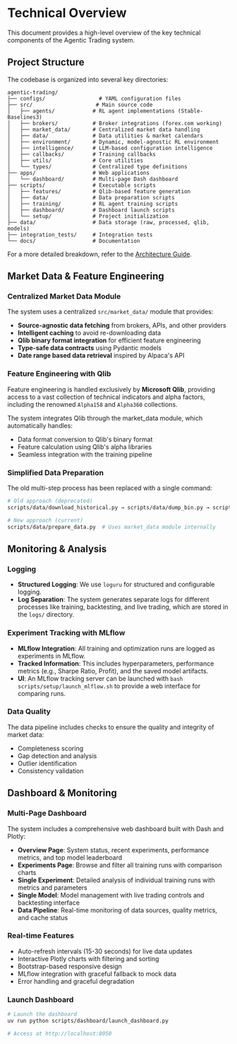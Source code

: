 # Technical Overview

This document provides a high-level overview of the key technical components of the Agentic Trading system.

## Project Structure

The codebase is organized into several key directories:

```
agentic-trading/
├── configs/                 # YAML configuration files
├── src/                    # Main source code
│   ├── agents/            # RL agent implementations (Stable-Baselines3)
│   ├── brokers/           # Broker integrations (forex.com working)
│   ├── market_data/       # Centralized market data handling
│   ├── data/              # Data utilities & market calendars
│   ├── environment/       # Dynamic, model-agnostic RL environment
│   ├── intelligence/      # LLM-based configuration intelligence
│   ├── callbacks/         # Training callbacks
│   ├── utils/             # Core utilities
│   └── types/             # Centralized type definitions
├── apps/                  # Web applications
│   └── dashboard/         # Multi-page Dash dashboard
├── scripts/               # Executable scripts
│   ├── features/          # Qlib-based feature generation
│   ├── data/              # Data preparation scripts
│   ├── training/          # RL agent training scripts
│   ├── dashboard/         # Dashboard launch scripts
│   └── setup/             # Project initialization
├── data/                  # Data storage (raw, processed, qlib, models)
├── integration_tests/     # Integration tests
└── docs/                  # Documentation
```

For a more detailed breakdown, refer to the [Architecture Guide](architecture.md).

## Market Data & Feature Engineering

### Centralized Market Data Module

The system uses a centralized `src/market_data/` module that provides:

-   **Source-agnostic data fetching** from brokers, APIs, and other providers
-   **Intelligent caching** to avoid re-downloading data
-   **Qlib binary format integration** for efficient feature engineering
-   **Type-safe data contracts** using Pydantic models
-   **Date range based data retrieval** inspired by Alpaca's API

### Feature Engineering with Qlib

Feature engineering is handled exclusively by **Microsoft Qlib**, providing access to a vast collection of technical indicators and alpha factors, including the renowned `Alpha158` and `Alpha360` collections.

The system integrates Qlib through the market_data module, which automatically handles:

-   Data format conversion to Qlib's binary format
-   Feature calculation using Qlib's alpha libraries
-   Seamless integration with the training pipeline

### Simplified Data Preparation

The old multi-step process has been replaced with a single command:

```bash
# Old approach (deprecated)
scripts/data/download_historical.py → scripts/data/dump_bin.py → scripts/features/build_features.py

# New approach (current)
scripts/data/prepare_data.py  # Uses market_data module internally
```

## Monitoring & Analysis

### Logging

-   **Structured Logging**: We use `loguru` for structured and configurable logging.
-   **Log Separation**: The system generates separate logs for different processes like training, backtesting, and live trading, which are stored in the `logs/` directory.

### Experiment Tracking with MLflow

-   **MLflow Integration**: All training and optimization runs are logged as experiments in MLflow.
-   **Tracked Information**: This includes hyperparameters, performance metrics (e.g., Sharpe Ratio, Profit), and the saved model artifacts.
-   **UI**: An MLflow tracking server can be launched with `bash scripts/setup/launch_mlflow.sh` to provide a web interface for comparing runs.

### Data Quality

The data pipeline includes checks to ensure the quality and integrity of market data:

-   Completeness scoring
-   Gap detection and analysis
-   Outlier identification
-   Consistency validation

## Dashboard & Monitoring

### Multi-Page Dashboard

The system includes a comprehensive web dashboard built with Dash and Plotly:

-   **Overview Page**: System status, recent experiments, performance metrics, and top model leaderboard
-   **Experiments Page**: Browse and filter all training runs with comparison charts
-   **Single Experiment**: Detailed analysis of individual training runs with metrics and parameters
-   **Single Model**: Model management with live trading controls and backtesting interface
-   **Data Pipeline**: Real-time monitoring of data sources, quality metrics, and cache status

### Real-time Features

-   Auto-refresh intervals (15-30 seconds) for live data updates
-   Interactive Plotly charts with filtering and sorting
-   Bootstrap-based responsive design
-   MLflow integration with graceful fallback to mock data
-   Error handling and graceful degradation

### Launch Dashboard

```bash
# Launch the dashboard
uv run python scripts/dashboard/launch_dashboard.py

# Access at http://localhost:8050
```
